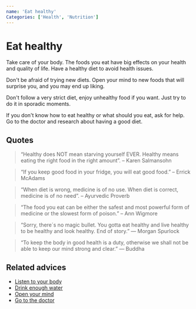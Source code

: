 ```yaml
---
name: 'Eat healthy'
Categories: ['Health', 'Nutrition']
---
```

# Eat healthy

Take care of your body. The foods you eat have big effects on your health and quality of life. Have a healthy diet to avoid health issues.

Don't be afraid of trying new diets. Open your mind to new foods that will surprise you, and you may end up liking.

Don't follow a very strict diet, enjoy unhealthy food if you want. Just try to do it in sporadic moments.

If you don't know how to eat healthy or what should you eat, ask for help. Go to the doctor and research about having a good diet.

## Quotes

> “Healthy does NOT mean starving yourself EVER. Healthy means eating the right food in the right amount”. – Karen Salmansohn

> “If you keep good food in your fridge, you will eat good food.” – Errick McAdams

> “When diet is wrong, medicine is of no use. When diet is correct, medicine is of no need”. – Ayurvedic Proverb

> “The food you eat can be either the safest and most powerful form of medicine or the slowest form of poison.” – Ann Wigmore

> “Sorry, there´s no magic bullet. You gotta eat healthy and live healthy to be healthy and look healthy. End of story.” ― Morgan Spurlock

> “To keep the body in good health is a duty, otherwise we shall not be able to keep our mind strong and clear.” ― Buddha

## Related advices

- [Listen to your body](../Listen%20to%20your%20body/index.md)
- [Drink enough water](../Drink%20enough%20water/index.md)
- [Open your mind](../Open%20your%20mind/index.md)
- [Go to the doctor](../Go%20to%20the%20doctor/index.md)
